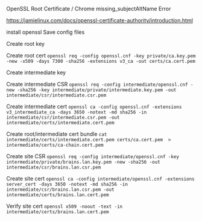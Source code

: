 OpenSSL Root Certificate / Chrome missing_subjectAltName Error

https://jamielinux.com/docs/openssl-certificate-authority/introduction.html

install openssl
Save config files


Create root key


Create root cert
`openssl req -config openssl.cnf -key private/ca.key.pem -new -x509 -days 7300 -sha256 -extensions v3_ca -out certs/ca.cert.pem`

Create intermediate key


Create intermediate CSR
`openssl req -config intermediate/openssl.cnf -new -sha256 -key intermediate/private/intermediate.key.pem -out intermediate/csr/intermediate.csr.pem`

Create intermediate cert
`openssl ca -config openssl.cnf -extensions v3_intermediate_ca -days 3650 -notext -md sha256 -in intermediate/csr/intermediate.csr.pem -out intermediate/certs/intermediate.cert.pem`

Create root/intermediate cert bundle
`cat intermediate/certs/intermediate.cert.pem certs/ca.cert.pem  > intermediate/certs/ca-chain.cert.pem`

Create site CSR
`openssl req -config intermediate/openssl.cnf -key intermediate/private/brains.lan.key.pem -new -sha256 -out intermediate/csr/brains.lan.csr.pem`

Create site cert
`openssl ca -config intermediate/openssl.cnf -extensions server_cert -days 3650 -notext -md sha256 -in intermediate/csr/brains.lan.csr.pem -out intermediate/certs/brains.lan.cert.pem`

Verify site cert
`openssl x509 -noout -text -in intermediate/certs/brains.lan.cert.pem `